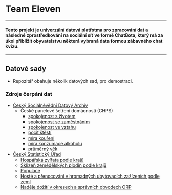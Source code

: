# Team Eleven
---
#### Tento projekt je univerzální datová platfotma pro zpracování dat a následné zprostředkování na sociální síť ve formě    ChatBota, který má za úkol přiblížit obyvatelstvu některá vybraná data formou zábavného chat kvízu. 
---
## Datové sady
  - Repozitář obahuje několik datových sad, pro demostraci.
### Zdroje čerpání dat
- [Český Sociálněvědní Datový Archív](http://nesstar.soc.cas.cz/webview/)
	- České panelové šetření domácností (CHPS)
		- [spokojenost s životem](https://github.com/teams91/13/blob/master/datove_sloupce/zamestnani_spokojenost.json) 
		- [spokojenost se zaměstnáním](https://github.com/teams91/13/blob/master/datove_sloupce/zamestnani_spokojenost.json)
		- [spokojenost ve vztahu](https://github.com/teams91/13/blob/master/datove_sloupce/vztah_spokojenost.json)
		- [pocit štěstí](https://github.com/teams91/13/blob/master/datove_sloupce/pocit_stesti.json) 
		- [míra kouření](https://github.com/teams91/13/blob/master/datove_sloupce/smoke.json) 
		- [míra konzumace alkoholu](https://github.com/teams91/13/blob/master/datove_sloupce/konzumace_alkoholu.json) 
		- [průměrný věk](https://github.com/teams91/13/blob/master/datove_sloupce/age.json)
- [Český Statistický Úřad](https://www.czso.cz/)
    - [Hospářská zvířata podle krajů](https://www.czso.cz/csu/czso/hospodarska-zvirata-podle-kraju)
    - [Sklizeň zemědělských plodin podle krajů](https://www.czso.cz/csu/czso/sklizen-zemedelskych-plodin-podle-kraju)
    - [Populace](https://vdb.czso.cz/vdbvo2/faces/cs/index.jsf?page=vystup-objekt&z=T&f=TABULKA&ds=ds2287&pvo=DEM07D&katalog=31737&c=v741%7E8__RP2017&str=v741#w=)
    - [Hosté a přenocování v hromadných ubytovacích zažízeních podle zemí](https://www.czso.cz/csu/czso/hoste-a-prenocovani-v-hromadnych-ubytovacich-zarizenich-podle-zemi)
    - [Naděje dožití v okresech a správních obvodech ORP](https://www.czso.cz/csu/czso/nadeje-doziti-v-okresech-a-spravnich-obvodech-orp)
